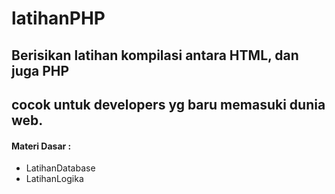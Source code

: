 
# latihanPHP

## Berisikan latihan kompilasi antara HTML, dan juga PHP
## cocok untuk developers yg baru memasuki dunia web.

#### Materi Dasar :
- LatihanDatabase
- LatihanLogika
